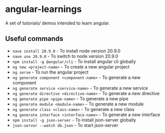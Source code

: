 # angular-learnings
A set of tutorials/ demos intended to learn angular.

## Useful commands
- `nave install 20.9.0` - To install node version 20.9.0
- `nave use 20.9.0` - To switch to node version 20.9.0
- `npm install -g @angular/cli` - To install angular cli globally
- `ng new <project-name>` - To create a new angular project
- `ng serve` - To run the angular project
- `ng generate component <component-name>` - To generate a new component
- `ng generate service <service-name>` - To generate a new service
- `ng generate directive <directive-name>` - To generate a new directive
- `ng generate pipe <pipe-name>` - To generate a new pipe
- `ng generate module <module-name>` - To generate a new module
- `ng generate class <class-name>` - To generate a new class
- `ng generate interface <interface-name>` - To generate a new interface
- `npm install -g json-server` - To install json-server globally
- `json-server --watch db.json` - To start json-server